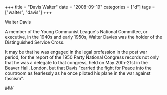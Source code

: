 +++
title = "Davis Walter"
date = "2008-09-19"
categories = ["d"]
tags = ["walter", "davis"]
+++

Walter Davis

A member of the Young Communist League's National Committee, or executive, in the 1940s and early 1950s, Walter Davies was the holder of the Distinguished Service Cross.

It may be that he was engaged in the legal profession in the post war period, for the report of the 1950 Party National Congress records not only that he was a delegate to that congress, held on May 20th-21st in the Beaver Hall, London, but that Davis "carried the fight for Peace into the courtroom as fearlessly as he once piloted his plane in the war against fascism".

_MW_
